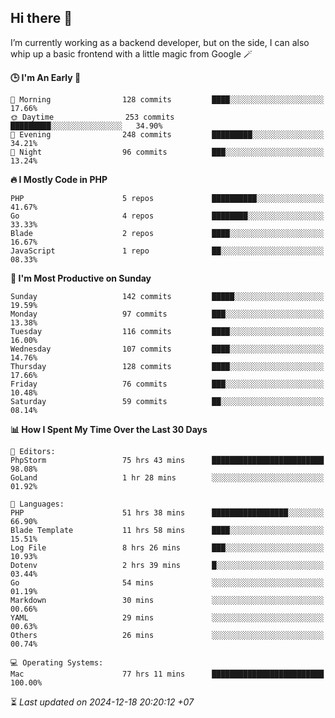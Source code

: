 ## Hi there 👋
I’m currently working as a backend developer, but on the side, I can also whip up a basic frontend with a little magic from Google 🪄

<!--START_SECTION:readme-stats-->
**🕒 I'm An Early 🐤**

```text
🌅 Morning                128 commits         ████░░░░░░░░░░░░░░░░░░░░░   17.66%
🌞 Daytime                253 commits         █████████░░░░░░░░░░░░░░░░   34.90%
🌆 Evening                248 commits         █████████░░░░░░░░░░░░░░░░   34.21%
🌙 Night                  96 commits          ███░░░░░░░░░░░░░░░░░░░░░░   13.24%
```

**🔥 I Mostly Code in PHP**

```text
PHP                      5 repos             ██████████░░░░░░░░░░░░░░░   41.67%
Go                       4 repos             ████████░░░░░░░░░░░░░░░░░   33.33%
Blade                    2 repos             ████░░░░░░░░░░░░░░░░░░░░░   16.67%
JavaScript               1 repo              ██░░░░░░░░░░░░░░░░░░░░░░░   08.33%
```

**📅 I'm Most Productive on Sunday**

```text
Sunday                   142 commits         █████░░░░░░░░░░░░░░░░░░░░   19.59%
Monday                   97 commits          ███░░░░░░░░░░░░░░░░░░░░░░   13.38%
Tuesday                  116 commits         ████░░░░░░░░░░░░░░░░░░░░░   16.00%
Wednesday                107 commits         ████░░░░░░░░░░░░░░░░░░░░░   14.76%
Thursday                 128 commits         ████░░░░░░░░░░░░░░░░░░░░░   17.66%
Friday                   76 commits          ███░░░░░░░░░░░░░░░░░░░░░░   10.48%
Saturday                 59 commits          ██░░░░░░░░░░░░░░░░░░░░░░░   08.14%
```

**📊 How I Spent My Time Over the Last 30 Days**

```text
📝 Editors:
PhpStorm                 75 hrs 43 mins      █████████████████████████   98.08%
GoLand                   1 hr 28 mins        ░░░░░░░░░░░░░░░░░░░░░░░░░   01.92%

💬 Languages:
PHP                      51 hrs 38 mins      █████████████████░░░░░░░░   66.90%
Blade Template           11 hrs 58 mins      ████░░░░░░░░░░░░░░░░░░░░░   15.51%
Log File                 8 hrs 26 mins       ███░░░░░░░░░░░░░░░░░░░░░░   10.93%
Dotenv                   2 hrs 39 mins       █░░░░░░░░░░░░░░░░░░░░░░░░   03.44%
Go                       54 mins             ░░░░░░░░░░░░░░░░░░░░░░░░░   01.19%
Markdown                 30 mins             ░░░░░░░░░░░░░░░░░░░░░░░░░   00.66%
YAML                     29 mins             ░░░░░░░░░░░░░░░░░░░░░░░░░   00.63%
Others                   26 mins             ░░░░░░░░░░░░░░░░░░░░░░░░░   00.74%

💻 Operating Systems:
Mac                      77 hrs 11 mins      █████████████████████████   100.00%
```



⏳ *Last updated on 2024-12-18 20:20:12 +07*
<!--END_SECTION:readme-stats-->
